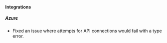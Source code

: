 
#### Integrations

##### Azure

- Fixed an issue where attempts for API connections would fail with a type error.